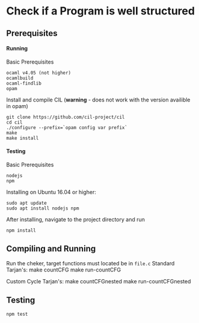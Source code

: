 # Check if a Program is well structured

## Prerequisites

#### Running

Basic Prerequisites 

    ocaml v4.05 (not higher)
    ocamlbuild
    ocaml-findlib
    opam

Install and compile CIL (**warning** - does not work with the version availible in opam)

    git clone https://github.com/cil-project/cil
    cd cil
    ./configure --prefix=`opam config var prefix`
    make
    make install

#### Testing

Basic Prerequisites 

    nodejs
    npm

Installing on Ubuntu 16.04 or higher:

    sudo apt update
    sudo apt install nodejs npm

After installing, navigate to the project directory and run

    npm install

## Compiling and Running

Run the cheker, target functions must located be in `file.c`
Standard Tarjan's:
    make countCFG
    make run-countCFG

Custom Cycle Tarjan's:
    make countCFGnested
    make run-countCFGnested

<!-- AST (naiive aproach):

    make countAST
    make run-countAST -->

## Testing

    npm test
